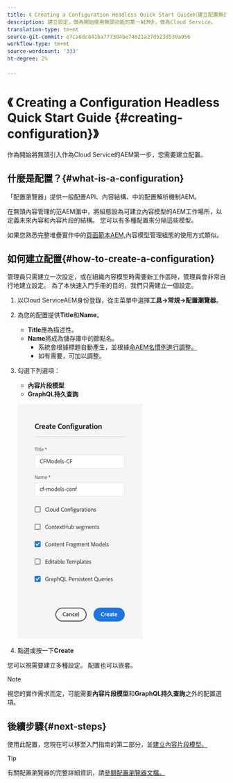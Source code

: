 ```yaml
---
title: 《 Creating a Configuration Headless Quick Start Guide》（建立配置無頭快速入門手冊）
description: 建立設定，做為開始使用無頭功能的第一AEM步，做為Cloud Service。
translation-type: tm+mt
source-git-commit: e7ca6dc841ba777384be74021a27d523d530a956
workflow-type: tm+mt
source-wordcount: '333'
ht-degree: 2%

---
```



# 《 Creating a Configuration Headless Quick Start Guide {#creating-configuration}》

作為開始將無頭引入作為Cloud Service的AEM第一步，您需要建立配置。

## 什麼是配置？{#what-is-a-configuration}

「配置瀏覽器」提供一般配置API、內容結構、中的配置解析機制AEM。

在無頭內容管理的范AEM圍中，將組態設為可建立內容模型的AEM工作場所，以定義未來內容和內容片段的結構。 您可以有多種配置來分隔這些模型。

如果您熟悉完整堆疊實作中的[頁面範本AEM,](/help/sites-cloud/authoring/features/templates.md)內容模型管理組態的使用方式類似。

## 如何建立配置{#how-to-create-a-configuration}

管理員只需建立一次設定，或在組織內容模型時需要新工作區時，管理員會非常自行地建立設定。 為了本快速入門手冊的目的，我們只需建立一個設定。

1. 以Cloud ServiceAEM身份登錄，從主菜單中選擇&#x200B;**工具->常規->配置瀏覽器**。
1. 為您的配置提供&#x200B;**Title**&#x200B;和&#x200B;**Name**。
   * **Title**&#x200B;應為描述性。
   * **Name**&#x200B;將成為儲存庫中的節點名。
      * 系統會根據標題自動產生，並根據[命AEM名慣例進行調整。](/help/implementing/developing/introduction/naming-conventions.md)
      * 如有需要，可加以調整。
1. 勾選下列選項：
   * **內容片段模型**
   * **GraphQL持久查詢**

   ![建立設定](../assets/create-configuration.png)

1. 點選或按一下&#x200B;**Create**

您可以視需要建立多種設定。 配置也可以嵌套。

>[!NOTE]
>
>視您的實作需求而定，可能需要&#x200B;**內容片段模型**&#x200B;和&#x200B;**GraphQL持久查詢**&#x200B;之外的配置選項。

## 後續步驟{#next-steps}

使用此配置，您現在可以移至入門指南的第二部分，並[建立內容片段模型。](create-content-model.md)

>[!TIP]
>
>有關配置瀏覽器的完整詳細資訊，請[參閱配置瀏覽器文檔。](/help/implementing/developing/introduction/configurations.md)
